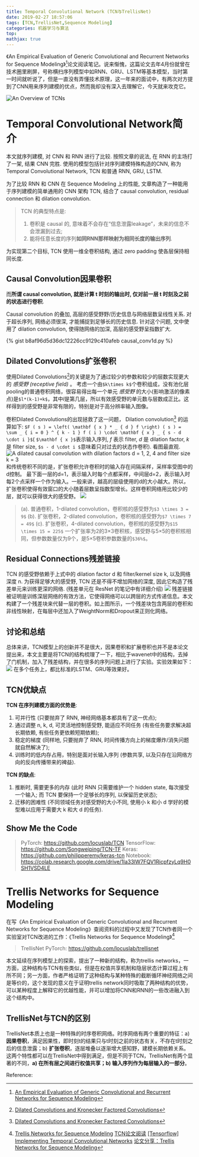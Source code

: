 ```yaml
---
title: Temporal Convolutional Network (TCN与TrellisNet)
date: 2019-02-27 18:57:06
tags: [TCN,TrellisNet,Sequence Modeling]
categories: 机器学习与算法
top:
mathjax: true
---
```

《An Empirical Evaluation of Generic Convolutional and Recurrent Networks for Sequence Modeling》[^1]论文阅读笔记。说来惭愧，这篇论文去年4月份就曾在技术圈里刷屏，号称横扫序列模型中如RNN、GRU、LSTM等基本模型，当时第一时间就听说了，但是一直没有弄懂技术原理，这一年来的面试中，有两次对方提到了CNN用来序列建模的优点，然而我却没有深入去理解它，今天就来攻克它。

<!-- more -->

![An Overview of TCNs](https://gitee.com/fuhailin/Object-Storage-Service/raw/master/2019-02-27-192324.png)
# Temporal Convolutional Network简介
本文就序列建模, 对 CNN 和 RNN 进行了比较. 按照文章的说法, 在 RNN 的主场打了一架, 结果 CNN 完胜. 使用的模型包括针对序列建模特殊构造的CNN, 称为 Temporal Convolutional Network, TCN 和普通 RNN, GRU, LSTM.

为了比较 RNN 和 CNN 在 Sequence Modeling 上的性能, 文章构造了一种能用于序列建模的简单通用的 CNN 架构 TCN, 结合了 causal convolution, residual connection 和 dilation convolution.

> TCN 的典型特点是:
>  1. 卷积是 causal 的, 意味着不会存在“信息泄露leakage”，未来的信息不会泄漏到过去;
>  2. 能将任意长度的序列**如同RNN那样映射为相同长度的输出序列**.

为实现第二个目标, TCN 使用一维全卷积结构, 通过 zero padding 使各层保持相同长度.
## Causal Convolution因果卷积
而**所谓 causal convolution, 就是计算 t 时刻的输出时, 仅对前一层 t 时刻及之前的状态进行卷积**.

Causal convolution 的叠加, 高层的感受野野/历史信息与网络层数呈线性关系. 对于超长序列, 网络必须很深, 才能捕捉到足够长的历史信息. 针对这个问题, 文中使用了 dilation convolution, 使得随网络的加深, 高层的感受野呈指数扩大.

{% gist b8af96d5d36dc12226cc9129c410afeb causal_conv1d.py %}

## Dilated Convolutions扩张卷积
使用Dilated Convolutions[^2]的关键是为了通过较少的参数和较少的层数实现更大的 *感受野 (receptive field)* 。 考虑一个由`$k\times k$`个卷积组成，没有池化层pooling的普通卷积网络，很容易得出每一个单元 *感受野* 的大小(影响激活的像素点)是`$l*(k-1)+k$`，其中$l$是第几层，所以有效感受野的单元数与层数成正比。这样得到的感受野是非常有限的，特别是对于高分辨率输入图像。

卷积Dilated Convolutions的出现拯救了这一问题，
Dilation convolution[^2] 的运算如下:  `$F ( s ) = \left( \mathbf { x } * _ { d } f \right) ( s ) = \sum _ { i = 0 } ^ { k - 1 } f ( i ) \cdot \mathbf { x } _ { s - d \cdot i }$`( `$\mathbf { x }$`表示输入序列, $f$ 表示 filter, $d$ 是 dilation factor, $k$ 是 filter size,  `$s - d \cdot i $`意味着只对过去的状态作卷积). 看图最直观.
![A dilated causal convolution with dilation factors d = 1, 2, 4 and filter size k = 3](causal-convolution.png)
和传统卷积不同的是，扩张卷积允许卷积时的输入存在间隔采样，采样率受图中的d控制。 最下面一层的d=1，表示输入时每个点都采样，中间层d=2，表示输入时每2个点采样一个作为输入。一般来讲，越高的层级使用的d的大小越大。所以，扩张卷积使得有效窗口的大小随着层数呈指数型增长。这样卷积网络用比较少的层，就可以获得很大的感受野。
![](https://gitee.com/fuhailin/Object-Storage-Service/raw/master/Screen-Shot-2016-05-12-at-09-47-12.png)
> (a). 普通卷积，1-dilated convolution，卷积核的感受野为`$3 \times 3 = 9$`
> (b). 扩张卷积，2-dilated convolution，卷积核的感受野为`$7 \times 7 = 49$`
> (c). 扩张卷积，4-dilated convolution，卷积核的感受野为`$15 \times 15 = 225$`
一个扩张率为2的3×3卷积核，感受野与5×5的卷积核相同，但参数数量仅为$9$个，是5×5卷积参数数量的`$36%$`。

## Residual Connections残差链接
TCN 的感受野依赖于上式中的 dilation factor d 和 filter/kernel size k, 以及网络深度 n. 为获得足够大的感受野, TCN 还是不得不增加网络的深度, 因此它构造了残差单元来训练更深的网络. (残差单元在 ResNet 的笔记中有详细介绍)
![](https://gitee.com/fuhailin/Object-Storage-Service/raw/master/2019-02-27-222900.png)
残差链接被证明是训练深层网络的有效方法，它使得网络可以以跨层的方式传递信息。本文构建了一个残差块来代替一层的卷积。如上图所示，一个残差块包含两层的卷积和非线性映射，在每层中还加入了WeightNorm和Dropout来正则化网络。

## 讨论和总结
总体来讲，TCN模型上的创新并不是很大，因果卷积和扩展卷积也并不是本论文提出来，本文主要是将TCN的结构梳理了一下，相比于wavenet中的结构，去掉了门机制，加入了残差结构，并在很多的序列问题上进行了实验。实验效果如下：
![](https://gitee.com/fuhailin/Object-Storage-Service/raw/master/2019-02-27-223110.png)
在多个任务上，都比标准的LSTM、GRU等效果好。

## TCN优缺点

**TCN 在序列建模方面的优势是**:
 1. 可并行性 (只要抛弃了 RNN, 神经网络基本都具有了这一优点);
 2. 通过调整 n, k, d, 可灵活地控制感受野, 能适应不同任务 (有些任务要求解决超长期依赖, 有些任务更依赖短期依赖);
 3. 稳定的梯度 (同样地, 只要抛弃了 RNN, 时间传播方向上的梯度爆炸/消失问题就自然解决了);
 4. 训练时的低内存占用，特别是面对长输入序列 (参数共享, 以及只存在沿网络方向的反向传播带来的裨益).

**TCN 的缺点**:
 1. 推断时, 需要更多的内存 (此时 RNN 只需要维护一个 hidden state, 每次接受一个输入; 而 TCN 要保持一个足够长的序列, 以保留历史状态);
 2. 迁移的困难性 (不同领域任务对感受野的大小不同, 使用小 k 和小 d 学好的模型难以应用于需要大 k 和大 d 的任务).

## Show Me the Code

> PyTorch: https://github.com/locuslab/TCN
> TensorFlow: https://github.com/Songweiping/TCN-TF
> Keras: https://github.com/philipperemy/keras-tcn
> Notebook: https://colab.research.google.com/drive/1la33lW7FQV1RicpfzyLq9H0SH1VSD4LE

# Trellis Networks for Sequence Modeling
在写《An Empirical Evaluation of Generic Convolutional and Recurrent Networks for Sequence Modeling》查阅资料的过程中又发现了TCN作者同一个实验室对TCN改进的工作：《Trellis Networks for Sequence Modeling》[^3]

> TrellisNet PyTorch: https://github.com/locuslab/trellisnet

本文延续在序列模型上的探索，提出了一种新的结构，称为trellis networks，一方面，这种结构与TCN有些类似，但是在权值共享机制和隐层状态计算过程上有所不同；另一方面，作者严格证明了这种结构与某种特殊的截断循环神经网络之间是等价的，这个发现的意义在于证明trellis network同时吸取了两种结构的优势，可以某种程度上解释它的优越性能，并可以增加将CNN和RNN的一些改进融入到这个结构中。

## TrellisNet与TCN的区别
TrellisNet本质上也是一种特殊的时序卷积网络。时序网络有两个重要的特征：a) **因果卷积**，满足因果性，即时刻t的结果只与t时刻之前的状态有关，不存在t时刻之后的信息泄露；b) **扩张卷积**，逐层堆叠以逐渐增大感知野，建模长期依赖关系。这两个特性都可以在TrellisNet中得到满足，但是不同于TCN，TrellisNet有两个显著的不同，**a) 在所有层之间进行权值共享；b) 输入序列作为每层输入的一部分**。

Reference:
[^1]: [An Empirical Evaluation of Generic Convolutional and Recurrent Networks for Sequence Modeling](https://arxiv.org/abs/1803.01271)
[^2]: [Dilated Convolutions and Kronecker Factored Convolutions](https://www.inference.vc/dilated-convolutions-and-kronecker-factorisation/)
[^3]: [Trellis Networks for Sequence Modeling](https://arxiv.org/abs/1810.06682)
 [TCN论文阅读](https://zhuanlan.zhihu.com/p/52477665)
 [\[Tensorflow\] Implementing Temporal Convolutional Networks](https://medium.com/the-artificial-impostor/notes-understanding-tensorflow-part-3-7f6633fcc7c7)
 [论文分享：Trellis Networks for Sequence Modeling](https://zhuanlan.zhihu.com/p/47422814)
